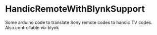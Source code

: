 # HandicRemoteWithBlynkSupport

Some arduino code to translate Sony remote codes to handic TV codes.
Also controllable via blynk
